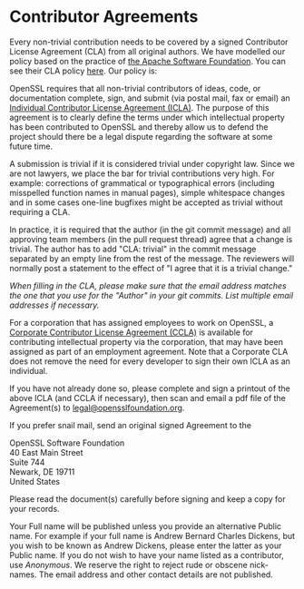 # Contributor Agreements

Every non-trivial contribution needs to be covered by a signed
Contributor License Agreement (CLA) from all original authors. We have
modelled our policy based on the practice of [the Apache Software
Foundation](https://www.apache.org). You can see their CLA policy
[here](https://www.apache.org/licenses/#clas). Our policy is:

OpenSSL requires that all non-trivial contributors of ideas, code, or
documentation complete, sign, and submit (via postal mail, fax or email)
an [Individual Contributor License Agreement (ICLA)](openssl_icla.pdf).
The purpose of this agreement is to clearly define the terms under which
intellectual property has been contributed to OpenSSL and thereby allow
us to defend the project should there be a legal dispute regarding the
software at some future time.

A submission is trivial if it is considered trivial under copyright law.
Since we are not lawyers, we place the bar for trivial contributions
very high. For example: corrections of grammatical or typographical
errors (including misspelled function names in manual pages), simple
whitespace changes and in some cases one-line bugfixes might be accepted
as trivial without requiring a CLA.

In practice, it is required that the author (in the git commit message)
and all approving team members (in the pull request thread) agree that a
change is trivial. The author has to add "CLA: trivial" in the commit
message separated by an empty line from the rest of the message. The
reviewers will normally post a statement to the effect of "I agree that
it is a trivial change."

*When filling in the CLA, please make sure that the email address
matches the one that you use for the "Author" in your git commits.
List multiple email addresses if necessary.*

For a corporation that has assigned employees to work on OpenSSL, a
[Corporate Contributor License Agreement (CCLA)](openssl_ccla.pdf) is
available for contributing intellectual property via the corporation,
that may have been assigned as part of an employment agreement. Note
that a Corporate CLA does not remove the need for every developer to
sign their own ICLA as an individual.

If you have not already done so, please complete and sign a printout of
the above ICLA (and CCLA if necessary), then scan and email a pdf file
of the Agreement(s) to <legal@opensslfoundation.org>.

If you prefer snail mail, send an original signed Agreement to the

OpenSSL Software Foundation\
40 East Main Street\
Suite 744\
Newark, DE 19711\
United States

Please read the document(s) carefully before signing and keep a copy for
your records.

Your Full name will be published unless you provide an alternative
Public name. For example if your full name is Andrew Bernard Charles
Dickens, but you wish to be known as Andrew Dickens, please enter the
latter as your Public name. If you do not wish to have your name listed
as a contributor, use *Anonymous*. We reserve the right to reject rude
or obscene nick-names. The email address and other contact details are
not published.
